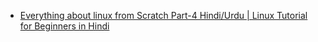 - [Everything about linux from Scratch Part-4 Hindi/Urdu | Linux Tutorial for Beginners in Hindi](https://www.youtube.com/watch?v=5JtJUcp2BOg&list=PLBGx66SQNZ8aPsFDwb79JrS2KQBTIZo10&index=7)
